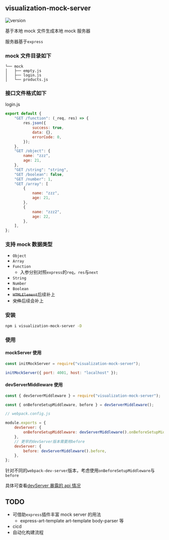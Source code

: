 ## visualization-mock-server

![version](https://badge.fury.io/js/visualization-mock-server.svg)

<!-- ![install size](https://packagephobia.com/badge?p=visualization-mock-server) -->

基于本地 mock 文件生成本地 mock 服务器

服务器基于`express`

### mock 文件目录如下

```
└── mock
│   ├── empty.js
│   ├── login.js
│   └── products.js
```

### 接口文件格式如下

login.js

```javascript
export default {
	"GET /function": (_req, res) => {
		res.json({
			success: true,
			data: {},
			errorCode: 0,
		});
	},
	"GET /object": {
		name: "zzz",
		age: 21,
	},
	"GET /string": "string",
	"GET /boolean": false,
	"GET /number": 1,
	"GET /array": [
		{
			name: "zzz",
			age: 21,
		},
		{
			name: "zzz2",
			age: 22,
		},
	],
};
```

### 支持 mock 数据类型

- `Object`
- `Array`
- `Function`
  - 入参分别对照`express`的`req`，`res`与`next`
- `String`
- `Number`
- `Boolean`
- ~~`HTMLElement`~~后续补上
- ~~文件~~后续会补上

### 安装

```bash
npm i visualization-mock-server -D
```

### 使用

#### mockServer 使用

```javascript
const initMockServer = require("visualization-mock-server");

initMockServer({ port: 4001, host: "localhost" });
```

#### devServerMiddleware 使用

```javascript
const { devServerMiddleware } = require("visualization-mock-server");

const { onBeforeSetupMiddleware, before } = devServerMiddleware();

// webpack.config.js

module.exports = {
	devServer: {
		onBeforeSetupMiddleware: devServerMiddleware().onBeforeSetupMiddleware,
	},
	// 更早的devServer版本需要用before
	devServer: {
		before: devServerMiddleware().before,
	},
};
```

针对不同的`webpack-dev-server`版本，考虑使用`onBeforeSetupMiddleware`与`before`

具体可查看[devServer 暴露的 api 情况](https://webpack.docschina.org/configuration/dev-server/)

## TODO

- 可借助`express`插件丰富 mock server 的用法
  - express-art-template art-template body-parser 等
- cicd
- 自动化构建流程
